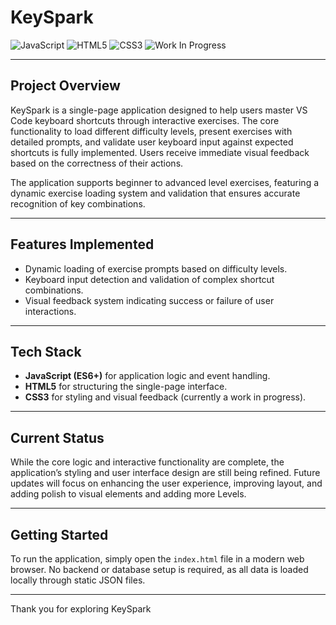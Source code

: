 # KeySpark

![JavaScript](https://img.shields.io/badge/JavaScript-ES6-yellow.svg)
![HTML5](https://img.shields.io/badge/HTML5-orange.svg)
![CSS3](https://img.shields.io/badge/CSS3-blue.svg)
![Work In Progress](https://img.shields.io/badge/Status-Work%20In%20Progress-lightgrey.svg)

---

## Project Overview

KeySpark is a single-page application designed to help users master VS Code keyboard shortcuts through interactive exercises. The core functionality to load different difficulty levels, present exercises with detailed prompts, and validate user keyboard input against expected shortcuts is fully implemented. Users receive immediate visual feedback based on the correctness of their actions.

The application supports beginner to advanced level exercises, featuring a dynamic exercise loading system and validation that ensures accurate recognition of key combinations.

---

## Features Implemented

- Dynamic loading of exercise prompts based on difficulty levels.
- Keyboard input detection and validation of complex shortcut combinations.
- Visual feedback system indicating success or failure of user interactions.

---

## Tech Stack

- **JavaScript (ES6+)** for application logic and event handling.
- **HTML5** for structuring the single-page interface.
- **CSS3** for styling and visual feedback (currently a work in progress).

---

## Current Status

While the core logic and interactive functionality are complete, the application’s styling and user interface design are still being refined. Future updates will focus on enhancing the user experience, improving layout, and adding polish to visual elements and adding more Levels.

---

## Getting Started

To run the application, simply open the `index.html` file in a modern web browser. No backend or database setup is required, as all data is loaded locally through static JSON files.

---

Thank you for exploring KeySpark
